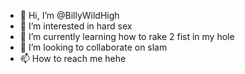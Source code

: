 - 👋 Hi, I’m @BillyWildHigh
- 👀 I’m interested in hard sex
- 🌱 I’m currently learning how to rake 2 fist in my hole
- 💞️ I’m looking to collaborate on slam
- 📫 How to reach me hehe

<!---
BillyWildHigh/BillyWildHigh is a ✨ special ✨ repository because its `README.md` (this file) appears on your GitHub profile.
You can click the Preview link to take a look at your changes.
--->
